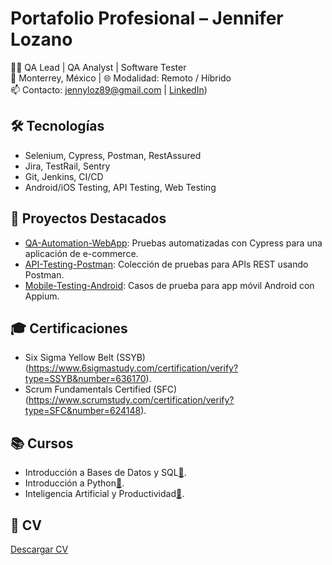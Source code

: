 # Portafolio Profesional – Jennifer Lozano

👩‍💻 QA Lead | QA Analyst | Software Tester  
📍 Monterrey, México | 🌐 Modalidad: Remoto / Híbrido  
📫 Contacto: jennyloz89@gmail.com | [LinkedIn]([https://www.linkedin.com/in/jenniferlozanop/))

## 🛠️ Tecnologías
- Selenium, Cypress, Postman, RestAssured
- Jira, TestRail, Sentry
- Git, Jenkins, CI/CD
- Android/iOS Testing, API Testing, Web Testing

## 📂 Proyectos Destacados
- [QA-Automation-WebApp](https://github.com/tuusuario/QA-Automation-WebApp): Pruebas automatizadas con Cypress para una aplicación de e-commerce.
- [API-Testing-Postman](https://github.com/tuusuario/API-Testing-Postman): Colección de pruebas para APIs REST usando Postman.
- [Mobile-Testing-Android](https://github.com/tuusuario/Mobile-Testing-Android): Casos de prueba para app móvil Android con Appium.

## 🎓 Certificaciones
- Six Sigma Yellow Belt (SSYB)(https://www.6sigmastudy.com/certification/verify?type=SSYB&number=636170).
- Scrum Fundamentals Certified (SFC)(https://www.scrumstudy.com/certification/verify?type=SFC&number=624148).

## 📚 Cursos
- Introducción a Bases de Datos y SQL[🔗](docs/cursos/Certificado-Introducción-a-Bases-de-Datos-y-SQL-EducaciónIT.pdf).
- Introducción a Python[🔗](docs/cursos/Certificado-Introducción-a-Python-EducaciónIT.pdf).
- Inteligencia Artificial y Productividad[🔗](docs/cursos/Certificado-Inteligencia-Artificial-y-productividad-EducaciónIT.pdf).


## 📄 CV
[Descargar CV](CV.pdf)


